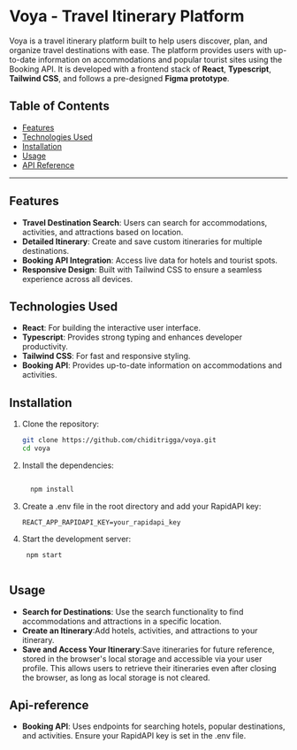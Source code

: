 # Voya - Travel Itinerary Platform

Voya is a travel itinerary platform built to help users discover, plan, and organize travel destinations with ease. The platform provides users with up-to-date information on accommodations and popular tourist sites using the Booking API. It is developed with a frontend stack of **React**, **Typescript**, **Tailwind CSS**, and follows a pre-designed **Figma prototype**.

## Table of Contents
- [Features](#features)
- [Technologies Used](#technologies-used)
- [Installation](#installation)
- [Usage](#usage)
- [API Reference](#api-reference)



---

## Features

- **Travel Destination Search**: Users can search for accommodations, activities, and attractions based on location.
- **Detailed Itinerary**: Create and save custom itineraries for multiple destinations.
- **Booking API Integration**: Access live data for hotels and tourist spots.
- **Responsive Design**: Built with Tailwind CSS to ensure a seamless experience across all devices.

## Technologies Used

- **React**: For building the interactive user interface.
- **Typescript**: Provides strong typing and enhances developer productivity.
- **Tailwind CSS**: For fast and responsive styling.
- **Booking API**: Provides up-to-date information on accommodations and activities.

## Installation

1. Clone the repository:
   ```bash
   git clone https://github.com/chiditrigga/voya.git
   cd voya
2. Install the dependencies:
   ```bash

     npm install

3. Create a .env file in the root directory and add your RapidAPI key:
   ```env
   REACT_APP_RAPIDAPI_KEY=your_rapidapi_key

4. Start the development server:
   ```bash
    npm start

   

## Usage

- **Search for Destinations**: Use the search functionality to find accommodations and attractions in a specific location.
- **Create an Itinerary**:Add hotels, activities, and attractions to your itinerary.
- **Save and Access Your Itinerary**:Save itineraries for future reference, stored in the browser's local storage and accessible via your user profile. This allows users to retrieve 
    their itineraries even after closing the browser, as long as local storage is not cleared.
  
## Api-reference
   - **Booking API**: Uses endpoints for searching hotels, popular destinations, and activities. Ensure your RapidAPI key is set in the .env file.
  
